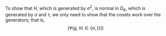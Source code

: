 
To show that $H$, which is generated by $\sigma^2$, is normal in $D_6$, which is generated by $\sigma$ and $\tau$, we only need to show that the cosets work over the generators; that is,
$$(\forall (g,\;h)\in\{\sigma,\})()$$